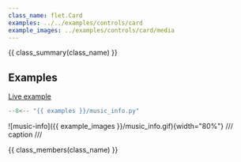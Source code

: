 ```yaml
---
class_name: flet.Card
examples: ../../examples/controls/card
example_images: ../examples/controls/card/media
---
```


{{ class_summary(class_name) }}

## Examples

[Live example](https://flet-controls-gallery.fly.dev/layout/card)

```python
--8<-- "{{ examples }}/music_info.py"
```

![music-info]({{ example_images }}/music_info.gif){width="80%"}
/// caption
///

{{ class_members(class_name) }}
